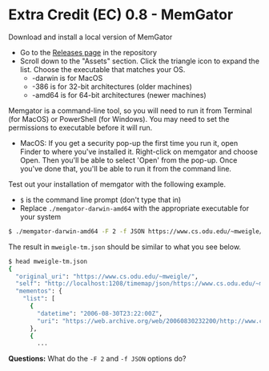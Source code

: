 # Extra Credit (EC) 0.8 - MemGator

Download and install a local version of MemGator

* Go to the [Releases page](https://github.com/oduwsdl/MemGator/releases) in the repository
* Scroll down to the "Assets" section.  Click the triangle icon to expand the list.  Choose the executable that matches your OS.
  * -darwin is for MacOS
  * -386 is for 32-bit architectures (older machines)
  * -amd64 is for 64-bit architectures (newer machines)

Memgator is a command-line tool, so you will need to run it from Terminal (for MacOS) or PowerShell (for Windows).  You may need to set the permissions to executable before it will run.

* MacOS: If you get a security pop-up the first time you run it, open Finder to where you've installed it.  Right-click on memgator and choose Open.  Then you'll be able to select 'Open' from the pop-up.  Once you've done that, you'll be able to run it from the command line.

Test out your installation of memgator with the following example.  

* `$` is the command line prompt (don't type that in)
* Replace `./memgator-darwin-amd64` with the appropriate executable for your system

```bash
$ ./memgator-darwin-amd64 -F 2 -f JSON https://www.cs.odu.edu/~mweigle/ > mweigle-tm.json
```

The result in `mweigle-tm.json` should be similar to what you see below.  
```bash
$ head mweigle-tm.json
{
  "original_uri": "https://www.cs.odu.edu/~mweigle/",
  "self": "http://localhost:1208/timemap/json/https://www.cs.odu.edu/~mweigle/",
  "mementos": {
    "list": [
      {
        "datetime": "2006-08-30T23:22:00Z",
        "uri": "https://web.archive.org/web/20060830232200/http://www.cs.odu.edu/~mweigle/"
      },
      {
        ...
```

**Questions:** What do the `-F 2` and `-f JSON` options do?
